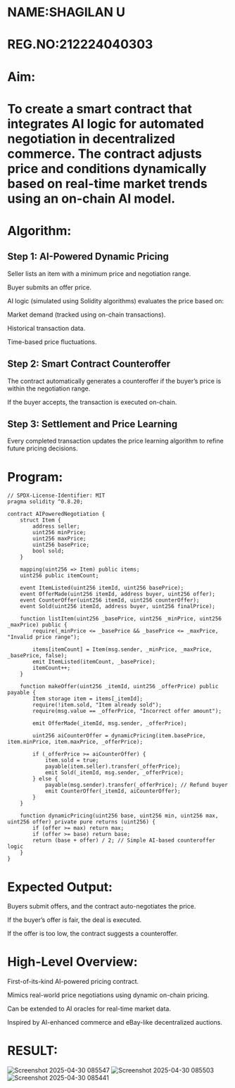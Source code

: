 # NAME:SHAGILAN U
# REG.NO:212224040303
# Aim:
# To create a smart contract that integrates AI logic for automated negotiation in decentralized commerce. The contract adjusts price and conditions dynamically based on real-time market trends using an on-chain AI model.

# Algorithm:
## Step 1: AI-Powered Dynamic Pricing
Seller lists an item with a minimum price and negotiation range.


Buyer submits an offer price.


AI logic (simulated using Solidity algorithms) evaluates the price based on:


Market demand (tracked using on-chain transactions).


Historical transaction data.


Time-based price fluctuations.


## Step 2: Smart Contract Counteroffer
The contract automatically generates a counteroffer if the buyer’s price is within the negotiation range.


If the buyer accepts, the transaction is executed on-chain.


## Step 3: Settlement and Price Learning
Every completed transaction updates the price learning algorithm to refine future pricing decisions.



# Program:
```
// SPDX-License-Identifier: MIT
pragma solidity ^0.8.20;

contract AIPoweredNegotiation {
    struct Item {
        address seller;
        uint256 minPrice;
        uint256 maxPrice;
        uint256 basePrice;
        bool sold;
    }

    mapping(uint256 => Item) public items;
    uint256 public itemCount;

    event ItemListed(uint256 itemId, uint256 basePrice);
    event OfferMade(uint256 itemId, address buyer, uint256 offer);
    event CounterOffer(uint256 itemId, uint256 counterOffer);
    event Sold(uint256 itemId, address buyer, uint256 finalPrice);

    function listItem(uint256 _basePrice, uint256 _minPrice, uint256 _maxPrice) public {
        require(_minPrice <= _basePrice && _basePrice <= _maxPrice, "Invalid price range");
        
        items[itemCount] = Item(msg.sender, _minPrice, _maxPrice, _basePrice, false);
        emit ItemListed(itemCount, _basePrice);
        itemCount++;
    }

    function makeOffer(uint256 _itemId, uint256 _offerPrice) public payable {
        Item storage item = items[_itemId];
        require(!item.sold, "Item already sold");
        require(msg.value == _offerPrice, "Incorrect offer amount");

        emit OfferMade(_itemId, msg.sender, _offerPrice);

        uint256 aiCounterOffer = dynamicPricing(item.basePrice, item.minPrice, item.maxPrice, _offerPrice);

        if (_offerPrice >= aiCounterOffer) {
            item.sold = true;
            payable(item.seller).transfer(_offerPrice);
            emit Sold(_itemId, msg.sender, _offerPrice);
        } else {
            payable(msg.sender).transfer(_offerPrice); // Refund buyer
            emit CounterOffer(_itemId, aiCounterOffer);
        }
    }

    function dynamicPricing(uint256 base, uint256 min, uint256 max, uint256 offer) private pure returns (uint256) {
        if (offer >= max) return max;
        if (offer >= base) return base;
        return (base + offer) / 2; // Simple AI-based counteroffer logic
    }
}
```

# Expected Output:
Buyers submit offers, and the contract auto-negotiates the price.


If the buyer’s offer is fair, the deal is executed.


If the offer is too low, the contract suggests a counteroffer.



# High-Level Overview:
First-of-its-kind AI-powered pricing contract.


Mimics real-world price negotiations using dynamic on-chain pricing.


Can be extended to AI oracles for real-time market data.


Inspired by AI-enhanced commerce and eBay-like decentralized auctions.

# RESULT:
![Screenshot 2025-04-30 085547](https://github.com/user-attachments/assets/e9d221bc-c9e6-4331-86d0-0ae87c8be86e)
![Screenshot 2025-04-30 085503](https://github.com/user-attachments/assets/2dffcc1a-b970-47ab-a3ba-3de718cb3a4d)
![Screenshot 2025-04-30 085441](https://github.com/user-attachments/assets/4ab269d7-605b-420d-9bb2-388b006e70b6)








